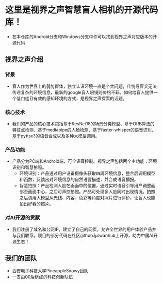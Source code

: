 # 这里是视界之声智慧盲人相机的开源代码库！

- 在本仓库的Android分支和Windows分支中你可以找到视界之声对应版本的开源代码

## 视界之声介绍

### 背景
- 盲人作为世界上的弱势群体，独立认识环境一直是个大问题，传统导盲犬无法传递复杂的环境信息，最新的google盲人眼镜则价格不菲。如何给盲人提供一个低门槛且有效的感知环境的方式，是视界之声探索的话题。

### 核心技术
- 我们的产品的核心技术包括基于ResNet18的场景分类模型、基于ORB算法的特征点检测、基于mediapipe的人脸检测、基于faster-whisper的语音识别、基于pyttsx3的语音合成以及多种大模型调用。

### 产品功能
- 产品分为PC端和Android端，可全语音控制。视界之声包括两个主功能：环境识别和智慧拍照。
  - 环境识别：产品通过用户设备摄像头获取四周环境信息，整合后调用模型和函数，反馈出对环境信息的自然语言描述，并合成语音播报。
  - 智慧拍照：产品检测人脸在画面中的位置，通过实时语音引导用户调整面部至画面中心，之后可声控拍照。产品可处理多人脸同时出现情况。拍照之后调用大模型从光线、内容、色彩等角度对照片进行评价，让盲人也能拍出好看的照片。

### 对AI开源的贡献
- 我们注册了域名和公网IP，建立了自己的网页，允许全世界的用户体验产品并与我们联系。项目的部分代码在社区github与swanhub上开源，助力中国AI开源生态！

## 我们的团队
- 西安电子科技大学PineappleSnowy团队
- 一支由00后组成的科技创新队伍
